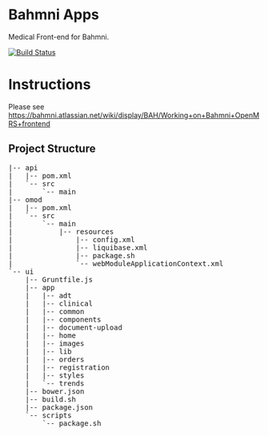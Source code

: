 Bahmni Apps
============

Medical Front-end for Bahmni. 

[![Build Status](https://travis-ci.org/Bhamni/openmrs-module-bahmniapps.svg?branch=master)](https://travis-ci.org/Bhamni/openmrs-module-bahmniapps)

Instructions
============
Please see https://bahmni.atlassian.net/wiki/display/BAH/Working+on+Bahmni+OpenMRS+frontend


Project Structure
-----------------
<pre>
|-- api
|   |-- pom.xml
|   `-- src
|       `-- main
|-- omod
|   |-- pom.xml
|   `-- src
|       `-- main
|           |-- resources
|               |-- config.xml
|               |-- liquibase.xml
|               |-- package.sh
|               `-- webModuleApplicationContext.xml
`-- ui
    |-- Gruntfile.js
    |-- app
    |   |-- adt
    |   |-- clinical
    |   |-- common
    |   |-- components
    |   |-- document-upload
    |   |-- home
    |   |-- images
    |   |-- lib
    |   |-- orders
    |   |-- registration
    |   |-- styles
    |   `-- trends
    |-- bower.json
    |-- build.sh
    |-- package.json
    `-- scripts
        `-- package.sh
</pre>
